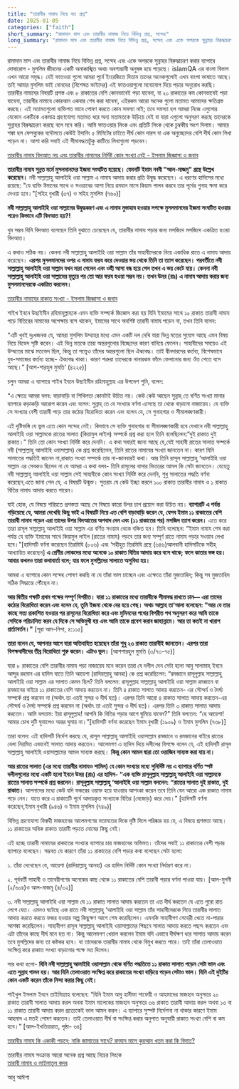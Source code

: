 ```yaml
---
title: "তারাবীর নামায নিয়ে যত প্রশ্ন"
date: 2025-01-05
categories: ["faith"]
short_summary: "রামাদান মাস এবং তারাবীর নামাজ নিয়ে বিভিন্ন প্রশ্ন, সন্দেহ"
long_summary: "রামাদান মাস এবং তারাবীর নামাজ নিয়ে বিভিন্ন প্রশ্ন, সন্দেহ এবং একে অপরকে সুন্নাহর বিরুদ্ধাচরণ করার ব্যাপারে দোষারোপ - মুসলিম জীবনের একটি  অনাকাঙ্খিত  অথচ অবশ্যম্ভাবী অনুষঙ্গ হয়ে পড়েছে।"
---
```


রামাদান মাস এবং তারাবীর নামাজ নিয়ে বিভিন্ন প্রশ্ন, সন্দেহ এবং একে অপরকে সুন্নাহর বিরুদ্ধাচরণ করার ব্যাপারে দোষারোপ - মুসলিম জীবনের একটি  অনাকাঙ্খিত  অথচ অবশ্যম্ভাবী অনুষঙ্গ হয়ে পড়েছে।  islamQA  এর বাংলা বিভাগ এখন আরো সমৃদ্ধ। যেই ফাতওয়া গুলো আমরা পূর্বে ইংরেজিতে দিতাম তাদের অনেকগুলোই এখন বাংলা ভাষাতে আছে। তাই আমার মুসলিম ভাই বোনদের (বিশেষত ভাইদের) এই ফাতওয়াগুলো মনোযোগ দিয়ে পড়ার অনুরোধ করছি। তারাবীর নামাযের বিষয়টি প্রশস্ত এবং ৮ রাকাতের বেশি কোনভাবেই পড়া যাবেনা, বা ২০ রাকাতের কম কোনভাবেই পড়া যাবেনা, তারাবীর নামাযে কোরআন একবার শেষ করা যাবেনা, এইরকম আরো অনেক গুলো মতামত আমাদের ক্ষতিগ্রস্ত করছে। এই মতামতগুলো ব্যক্তিগত ভাবে পোষণ করতে কোন সমস্যা নাই; তবে সমস্যা হল আমরা নিজে এগুলোর  যেকোন একটিকে একমাত্র গ্রহণযোগ্য মতামত ধরে অন্য মতামতকে উড়িয়ে দেই বা যারা এগুলো অনুসরণ করছে তাদেরকে সুন্নাহর বিরুদ্ধাচরণ করছে বলে মনে করি। আমি ফাতওয়ার লিংক এবং প্রতিটি লিংক থেকে চুম্বকীয় অংশ দিলাম।  আমার শঙ্কা হল ফেসবুকের বদৌলতে কেউই ইদানিং ৫ মিনিটের চাইতে দীর্ঘ কোন দারস বা এক অনুচ্ছেদের বেশি দীর্ঘ কোন লিখা পড়েন না। আশা করি সবাই এই সীমাবদ্ধতাটুকু কাটিয়ে লিখাগুলো পড়বেন।

[তারাবীর নামায বিদআত নয় এবং তারাবীর নামাযের নির্দিষ্ট কোন সংখ্যা নেই - ইসলাম জিজ্ঞাসা ও জবাব](https://islamqa.info/bn/answers/38021)

**তারাবীর নামায সুন্নত মর্মে মুসলমানদের ইজমা সংঘটিত হয়েছে। যেমনটি ইমাম নববী "আল-মাজমু" গ্রন্থে উল্লেখ করেছেন।** নবী সাল্লাল্লাহু আলাইহি ওয়া সাল্লাম এ নামায আদায় করার প্রতি উদ্বুদ্ধ করেছেন। এ ধরণের হাদিসের মধ্যে রয়েছে: "যে ব্যক্তি ঈমানের সাথে ও সওয়াবের আশা নিয়ে রমযান মাসে কিয়াম পালন করবে তার পূর্বের গুনাহ ক্ষমা করে দেওয়া হবে।"[সহিহ বুখারী (৩৭) ও সহিহ মুসলিম (৭৬০)]

**নবী সাল্লাল্লাহু আলাইহি ওয়া সাল্লামের উদ্বুদ্ধকরণ এবং এ নামায মুস্তাহাব হওয়ার সপক্ষে মুসলমানদের ইজমা সংঘটিত হওয়ার পরেও কিভাবে এটি বিদআত হয়?!**

খুব সম্ভব যিনি বিদআত বলেছেন তিনি বুঝাতে চেয়েছেন যে, তারাবীর নামায পড়ার জন্য মসজিদে মসজিদে একত্রিত হওয়া বিদআত।

এ কথাও সঠিক নয়। কেননা নবী সাল্লাল্লাহু আলাইহি ওয়া সাল্লাম তাঁর সাহাবীদেরকে নিয়ে একাধিক রাতে এ নামায আদায় করেছেন। **এরপর মুসলমানদের ওপর এ নামায ফরয করে দেওয়ার ভয় থেকে তিনি তা ত্যাগ করেছেন। পরবর্তীতে নবী সাল্লাল্লাহু আলাইহি ওয়া সাল্লাম যখন মারা গেলেন এবং ওহী আসা বন্ধ হয়ে গেল তখন এ ভয় কেটে যায়। কেননা নবী সাল্লাল্লাহু আলাইহি ওয়া সাল্লামের মৃত্যুর পর তো আর ফরয হওয়া সম্ভব নয়। তখন উমর (রাঃ) এ নামায আদায় করার জন্য মুসলমানদেরকে একত্রিত করলেন।**

[তারাবীর নামাযের রাকাত সংখ্যা - ইসলাম জিজ্ঞাসা ও জবাব](https://islamqa.info/bn/answers/9036/)

শাইখ ইবনে উছাইমীন রহিমাহুল্লাহকে এমন ব্যক্তি সম্পর্কে জিজ্ঞেস করা হয় যিনি ইমামের সাথে ১০ রাকাত তারাবী নামায পড়ে বিতিরের নামাযের অপেক্ষায় বসে থাকেন, ইমামের সাথে অবশিষ্ট তারাবী নামায পড়েন না, তখন তিনি বলেন:

“এটি খুবই দুঃখজনক যে, আমরা মুসলিম উম্মাহর মধ্যে এমন একটি দল দেখি যারা ভিন্ন মতের সুযোগ আছে এমন বিষয় নিয়ে বিভেদ সৃষ্টি করেন। এই ভিন্ন মতকে তারা অন্তরগুলোর বিচ্ছেদের কারণ বানিয়ে ফেলেন। সাহাবীদের সময়েও এই উম্মতের মাঝে মতভেদ ছিল, কিন্তু তা সত্ত্বেও তাঁদের অন্তরগুলো ছিল ঐক্যবদ্ধ। তাই দ্বীনদারদের কর্তব্য, বিশেষভাবে যুব-সমাজের কর্তব্য হচ্ছে- ঐক্যবদ্ধ থাকা। কারণ শত্রুরা তাদেরকে নানারকম ফাঁদে ফেলানোর জন্য ওঁত পেতে বসে আছে।” [আশ-শারহুল মুমতি‘ (৪২২৫)]

চলুন আমরা এ ব্যাপারে শাইখ ইবনে উছাইমীন রহিমাহুল্লাহ এর উপদেশ শুনি, বলেন:

“এ ক্ষেত্রে আমরা বলব: বাড়াবাড়ি বা শিথিলতা কোনটাই উচিত নয়। কেউ কেউ আছেন সুন্নাহ্ তে বর্ণিত সংখ্যা মানার ব্যাপারে কড়াকড়ি আরোপ করেন এবং বলেন: সুন্নাহ্ তে যে সংখ্যার বর্ণনা এসেছে তা থেকে বাড়ানো নাজায়েয। যে ব্যক্তি সে সংখ্যার বেশী তারাবী পড়ে তার কঠোর বিরোধিতা করেন এবং বলেন যে, সে গুনাহগার ও সীমালঙ্ঘণকারী।

এই দৃষ্টিভঙ্গি যে ভুল এতে কোন সন্দেহ নেই। কিভাবে সে ব্যক্তি গুনাহগার বা সীমালঙ্ঘণকারী হবে যেখানে নবী সাল্লাল্লাহু আলাইহি  ওয়া সাল্লামকে রাতের সালাত (কিয়ামুল লাইল) সম্পর্কে প্রশ্ন করা হলে তিনি বলেছিলেন:“দুই রাকাত দুই রাকাত।” তিনি তো কোন সংখ্যা নির্দিষ্ট করে দেননি। এ কথা সবারই জানা আছে যে,যেই সাহাবী রাতের সালাত সম্পর্কে নবী (সাল্লাল্লাহু আলাইহি ওয়াসাল্লাম) কে প্রশ্ন করেছিলেন, তিনি রাতের নামাযের সংখ্যা জানতেন না। কারণ যিনি সালাতের পদ্ধতিই জানেন না,রাকাত সংখ্যা সম্পর্কে তার না-জানবারই কথা। আর তিনি রাসূল সাল্লাল্লাহু ‘আলাইহি ওয়া সাল্লাম এর সেবকও ছিলেন না যে আমরা এ কথা বলব- তিনি রাসূলের বাসার ভিতরের আমল কি সেটা জানতেন। যেহেতু নবী সাল্লাল্লাহু আলাইহি ওয়া সাল্লাম সেই সাহাবীকে কোন সংখ্যা নির্দিষ্ট করে দেননি, শুধু সালাতের পদ্ধতি বর্ণনা করেছেন,এতে জানা গেল যে, এ বিষয়টি উন্মুক্ত। সুতরাং যে কেউ ইচ্ছা করলে ১০০ রাকাত তারাবীর নামায ও ১ রাকাত  বিতির নামায আদায় করতে পারেন।

যাই হোক, যে বিষয়ে শরিয়তে প্রশস্ততা আছে সে বিষয়ে কারো উপর চাপ প্রয়োগ করা উচিত নয়। **ব্যাপারটি এ পর্যন্ত গড়িয়েছে যে, আমরা দেখেছি কিছু ভাই এ বিষয়টি নিয়ে এত বেশি বাড়াবাড়ি করেন যে, যেসব ইমাম ১১ রাকাতের বেশি তারাবী নামায পড়েন এরা তাদের উপর বিদআতের অপবাদ দেন এবং (১১ রাকাতের পর) মসজিদ ত্যাগ করেন।** এতে করে তারা রাসূল সাল্লাল্লাহু আলাইহি ওয়া সাল্লাম এর বর্ণিত সওয়াব থেকে বঞ্চিত হন। তিনি বলেছেন: “ইমাম নামায শেষ করা পর্যন্ত যে ব্যক্তি ইমামের সাথে কিয়ামুল লাইল (রাতের নামায) পড়বে তার জন্য সম্পূর্ণ রাতে নামায পড়ার সওয়াব লেখা হবে।”[হাদিসটি বর্ণনা করেছেন তিরমিযি (৮০৬) এবং ‘সহীহুত তিরমিযি গ্রন্থে (৬৪৬)আলবানী হাদিসটিকে সহীহ্ আখ্যায়িত করেছেন] **এ শ্রেণীর লোকদের মধ্যে অনেকে ১০ রাকাত বিতির আদায় করে বসে থাকে; ফলে কাতার ভঙ্গ হয়। আবার কখনও তারা কথাবার্তা বলে; যার ফলে মুসল্লিদের সালাতে অসুবিধা হয়।**

আমরা এ ব্যাপারে কোন সন্দেহ পোষণ করছি না যে তাঁরা ভাল চাচ্ছেন এবং এক্ষেত্রে তাঁরা মুজতাহিদ; কিন্তু সব মুজতাহিদ সঠিক সিদ্ধান্তে পৌঁছেন না।

**আর দ্বিতীয় পক্ষটি প্রথম পক্ষের সম্পূর্ণ বিপরীত। যারা ১১ রাকাতের মধ্যে তারাবীকে সীমাবদ্ধ রাখতে চান— এরা তাদের কঠোর বিরোধিতা করেন এবং বলেন যে, তুমি ইজমা থেকে বের হয়ে গেছ। অথচ আল্লাহ তা‘আলা বলেছেন: "আর যে তার কাছে সত্য প্রকাশিত হওয়ার পর রাসূলের বিরোধিতা করে এবং মুমিনদের পথের বিপরীত পথ অনুসরণ করে আমি তাকে সেদিকে পরিচালিত করব যে দিকে সে অভিমুখী হয় এবং আমি তাকে প্রবেশ করাব জাহান্নামে। আর তা কতই না খারাপ প্রর্ত্যাবর্তন।"** [সূরা আন-নিসা, ৪:১১৫]

**তারা বলেন যে, আপনার আগে যারা অতিবাহিত হয়েছেন তাঁরা শুধু ২৩ রাকাত তারাবীই জানতেন। এরপর তারা বিপক্ষবাদীদের তীব্র বিরোধিতা শুরু করেন। এটাও ভুল।** [আশশারহুল মুমতি (৩/৭৩-৭৫)]

যারা ৮ রাকাতের বেশি তারাবীর নামায পড়া নাজায়েয মনে করেন তারা যে দলীল দেন সেটা হলো আবু সালামাহ্ ইবনে আব্দুর রহমান এর হাদিস যাতে তিনি আয়েশা (রাদিয়াল্লাহু আনহা) কে প্রশ্ন করেছিলেন: “রমজানে রাসূলুল্লাহ সাল্লাল্লাহু আলাইহি ওয়া সাল্লাম এর সালাত কেমন ছিল? তিনি বললেন: রাসূলুল্লাহ সাল্লাল্লাহু আলাইহি ওয়া সাল্লাম রমজানে বা রমজানের বাইরে ১১ রাকাতের বেশি আদায় করতেন না। তিনি ৪  রাকাত সালাত আদায় করতেন- এর সৌন্দর্য ও দৈর্ঘ্য সম্পর্কে প্রশ্ন করবেন না (অর্থাৎ তা এতই সুন্দর ও দীর্ঘ হত)। এরপর তিনি আরো ৪ রাকাত  সালাত আদায় করতেন-এর সৌন্দর্য ও দৈর্ঘ্য সম্পর্কে প্রশ্ন করবেন না (অর্থাৎ তা এতই সুন্দর ও দীর্ঘ হত)। এরপর তিনি ৩ রাকাত সালাত আদায় করতেন। আমি বলতাম: ইয়া রাসূলুল্লাহ! আপনি কি বিতির পড়ার আগে  ঘুমিয়ে যাবেন?” তিনি বলতেন: “হে আয়েশা! আমার চোখ দুটি ঘুমালেও অন্তর ঘুমায় না।”[হাদিসটি বর্ণনা করেছেন ইমাম বুখারী (১৯০৯) ও ইমাম মুসলিম (৭৩৮)]

তারা বলেন: এই হাদিসটি নির্দেশ করছে যে, রাসূল সাল্লাল্লাহু আলাইহি ওয়াসাল্লাম রমজানে ও রমজানের বাইরে রাতের বেলা নিয়মিত এভাবেই সালাত আদায় করতেন। আলেমগণ এ হাদিস দিয়ে দলীলের বিপক্ষে বলেন যে, এই হাদিসটি রাসূল সাল্লাল্লাহু আলাইহি ওয়াসাল্লামের আমল সাব্যস্ত করছে। **কিন্তু কোন আমল দ্বারা তো ওয়াজিব সাব্যস্ত করা যায় না।**

**আর রাতের সালাত (এর মধ্যে তারাবীর নামাযও শামিল) যে কোন সংখ্যার মধ্যে সুনির্দিষ্ট নয় এ ব্যাপারে বর্ণিত স্পষ্ট দলীলগুলোর মধ্যে একটি হলো ইবনে উমর (রাঃ) এর হাদিস- “এক ব্যক্তি রাসূলুল্লাহ সাল্লাল্লাহু আলাইহি  ওয়া সাল্লামকে রাতের সালাত সম্পর্কে প্রশ্ন করলেন। রাসূলুল্লাহ সাল্লাল্লাহু ‘আলাইহি ওয়া সাল্লাম বললেন: “রাতের সালাত দুই রাকাত, দুই রাকাত।** আপনাদের মধ্যে কেউ যদি ফজরের ওয়াক্ত হয়ে যাওয়ার আশংকা করেন তবে তিনি যেন আরো এক রাকাত নামায পড়ে নেন। যাতে করে এ রাকাতটি পূর্বে আদায়কৃত সংখ্যাকে বিতির (বেজোড়) করে দেয়।” [হাদিসটি বর্ণনা করেছেন,ইমাম বুখারী (৯৪৬) ও ইমাম মুসলিম (৭৪৯)]

বিভিন্ন গ্রহণযোগ্য ফিক্বহী মাজহাবের আলেমগণের মতামতের দিকে দৃষ্টি দিলে পরিষ্কার হয় যে, এ বিষয়ে প্রশস্ততা আছে। ১১ রাকাতের অধিক রাকাত তারাবী পড়তে দোষের কিছু নেই।

এই হচ্ছে তারাবী নামাযের রাকাতের সংখ্যার ব্যাপারে চার মাজহাবের অভিমত। তাঁদের সবাই ১১ রাকাতের বেশী পড়ার ব্যাপারে  বলেছেন। সম্ভবত যে কারণে তাঁরা ১১ রাকাতের বেশি পড়ার কথা বলেছেন সেটা হলো:

১. তাঁরা দেখেছেন যে, আয়েশা (রাদিয়াল্লাহু আনহা) এর হাদিস নির্দিষ্ট কোন সংখ্যা নির্ধারণ করে না।

২. পূর্ববর্তী সাহাবী ও তাবেয়ীগণের অনেকের কাছ থেকে ১১ রাকাতের বেশি তারাবী পড়ার বর্ণনা পাওয়া যায়। [আল-মুগনী (২/৬০৪)ও আল-মাজমূ (৪/৩২)]

৩. নবী সাল্লাল্লাহু আলাইহি ওয়া সাল্লাম যে ১১ রাকাত সালাত আদায় করতেন তা এত দীর্ঘ করতেন যে এতে পুরো রাত লেগে যেত। এমনও ঘটেছে এক রাতে নবী সাল্লাল্লাহু ‘আলাইহি  ওয়া সাল্লাম তাঁর সাহাবীদেরকে নিয়ে তারাবীর সালাত আদায় করতে করতে ফজর হওয়ার অল্প কিছুক্ষণ আগে শেষ করেছিলেন। এমনকি সাহাবীগণ সেহেরী খেতে না-পারার আশঙ্কা করেছিলেন। সাহাবীগণ রাসূল সাল্লাল্লাহু আলাইহি ওয়াসাল্লামের পিছনে সালাত আদায় করতে পছন্দ করতেন এবং এটা তাঁদের কাছে দীর্ঘ মনে হত না। কিন্তু আলেমগণ খেয়াল করলেন ইমাম যদি এভাবে দীর্ঘক্ষণ ধরে সালাত আদায় করেন তবে মুসল্লিদের জন্য তা কষ্টকর হবে। যা তাদেরকে তারাবীর নামায থেকে বিমুখ করতে পারে। তাই তাঁরা তেলাওয়াত সংক্ষিপ্ত করে রাকাত সংখ্যা বাড়ানোর পক্ষে মত দিলেন।

সার কথা হলো- **যিনি নবী সাল্লাল্লাহু আলাইহি ওয়াসাল্লাম থেকে বর্ণিত পদ্ধতিতে ১১ রাকাত  সালাত পড়েন সেটা ভাল এবং এতে সুন্নাহ পালন হয়। আর যিনি তেলাওয়াত সংক্ষিপ্ত করে রাকাতের সংখ্যা বাড়িয়ে পড়েন সেটাও ভাল। যিনি এই দুইটির কোন একটি করেন তাঁকে নিন্দা করার কিছু নেই।**

শাইখুল ইসলাম ইবনে তাইমিয়্যাহ বলেছেন:
“যিনি ইমাম আবু হানীফা শাফেয়ী ও আহমাদের মাজহাব অনুসারে ২০ রাকাত তারাবী সালাত আদায় করল অথবা ইমাম মালেকের মাজহাব অনুসারে ৩৬  রাকাত তারাবী আদায় করল অথবা ১৩ বা ১১ রাকাত তারাবী আদায় করল প্রত্যেকেই ভাল আমল করল। এ ব্যাপারে সুস্পষ্ট নির্দেশনা না থাকার কারণে ইমাম আহমাদ এ মতই পোষণ করতেন। তাই তেলাওয়াত দীর্ঘ বা সংক্ষিপ্ত করার অনুপাত অনুযায়ী রাকাত  সংখ্যা বেশি বা কম হবে।” [আল-ইখতিয়ারাত, পৃষ্ঠা- ৬৪]

[তারাবীর নামায কি একাকী পড়বে; নাকি জামাতের সাথে? রমযান মাসে কুরআন খতম করা কি বিদাত?](https://islamqa.info/bn/answers/65572/)

তারাবীর নামায সংক্রান্ত আরো অনেক প্রশ্ন আছে নিচের লিংকে  
[তারাবী নামায ও লাইলাতুল কদর](https://islamqa.info/bn/categories/topics/121/)

আবু আঈশা

